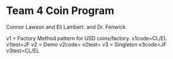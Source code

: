# Team 4 Coin Program
Connor Lawson and Eli Lambert.
and Dr. Fenwick

v1 = Factory Method pattern for USD coins/factory.
v1code=CL/EL
v1test=JF
v2 = Demo
v2code=
v2test=
v3 = Singleton
v3code=JF
v3test=CL/EL
